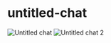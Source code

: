 # untitled-chat
![Untitled chat](https://user-images.githubusercontent.com/105055543/209639181-d83c3ada-8a7a-4bc4-9fff-d3c975a31197.PNG)
![Untitled chat 2](https://user-images.githubusercontent.com/105055543/209639191-d28afc26-b8b1-48a0-8601-c227938bc00a.PNG)
